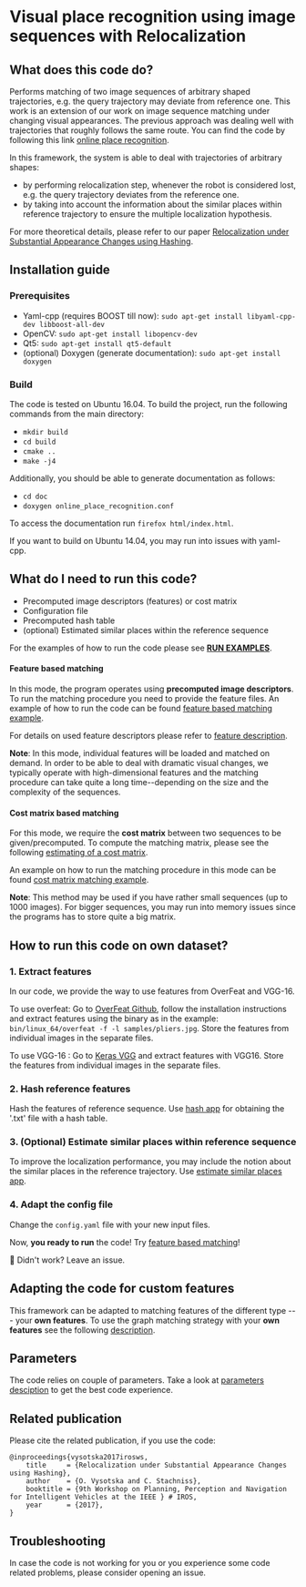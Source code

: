 # Visual place recognition using image sequences with Relocalization

## What does this code do?
Performs matching of two image sequences of arbitrary shaped trajectories, e.g. the query trajectory may deviate from reference one. This work is an extension of our work on image sequence matching under changing visual appearances. The previous approach was dealing well with trajectories that roughly follows the same route. You can find the code by following this link [online place recognition](https://github.com/Photogrammetry-Robotics-Bonn/online_place_recognition).

In this framework, the system is able to deal with trajectories of arbitrary shapes:

* by performing relocalization step, whenever the robot is considered lost, e.g. the query trajectory deviates from the reference one.
* by taking into account the information about the similar places within reference trajectory to ensure the multiple localization hypothesis.


For more theoretical details, please refer to our paper [Relocalization under Substantial Appearance Changes using Hashing](http://www.ipb.uni-bonn.de/wp-content/papercite-data/pdf/vysotska2017irosws.pdf).


## Installation guide

### Prerequisites

* Yaml-cpp (requires BOOST till now): `sudo apt-get install libyaml-cpp-dev libboost-all-dev`
* OpenCV: `sudo apt-get install libopencv-dev`
* Qt5: `sudo apt-get install qt5-default`
* (optional) Doxygen (generate documentation): `sudo apt-get install doxygen`


### Build
The code is tested on Ubuntu 16.04.
To build the project, run the following commands from the main directory:

* `mkdir build`
* `cd build`
* `cmake ..`
* `make -j4`


Additionally, you should be able to generate documentation as follows:

* `cd doc`
* `doxygen online_place_recognition.conf`

To access the documentation run `firefox html/index.html`.

If you want to build on Ubuntu 14.04, you may run into issues with yaml-cpp.


## What do I need to run this code?

* Precomputed image descriptors (features) or cost matrix
* Configuration file
* Precomputed hash table
* (optional) Estimated similar places within the reference sequence

For the examples of how to run the code please see [**RUN EXAMPLES**](examples/readme.md).


#### Feature based matching
In this mode, the program operates using **precomputed image descriptors**.
To run the matching procedure you need to provide the feature files. An example of how to run the code can be found [feature based matching example](apps/feature_based_matching). 

For details on used feature descriptors please refer to [feature description](src/features/readme.md).

**Note**: In this mode, individual features will be loaded and matched on demand. In order to be able to deal with dramatic visual changes, we typically operate with high-dimensional features and the matching procedure can take quite a long time--depending on the size and the complexity of the sequences.

#### Cost matrix based matching

For this mode, we require the **cost matrix** between two sequences to be given/precomputed. To compute the matching matrix, please see the following [estimating of a cost matrix](apps/create_cost_matrix/).

An example on how to run the matching procedure in this mode can be found [cost matrix matching example](examples/).

**Note**: This method may be used if you have rather small sequences (up to 1000 images). For bigger sequences, you may run into memory issues since the programs has to store quite a big matrix.


## How to run this code on own dataset?

### 1. Extract features
In our code, we provide  the way to use features from OverFeat and VGG-16.

To use overfeat: Go to [OverFeat Github](https://github.com/sermanet/OverFeat), follow the installation instructions and extract features using the binary as in the example:
`bin/linux_64/overfeat -f -l samples/pliers.jpg`. Store the features from individual images in the separate files.

To use VGG-16 : Go to [Keras VGG](https://keras.io/applications/) and extract features with VGG16. Store the features from individual images in the separate files.

### 2. Hash reference features 
Hash the features of reference sequence. Use [hash app](apps/hash_features) for obtaining the '.txt' file with a hash table.

### 3. (Optional) Estimate similar places within reference sequence
To improve the localization performance, you may include the notion about the similar places in the reference trajectory. Use [estimate similar places app](apps/estimate_similar_places).

### 4. Adapt the config file
Change the `config.yaml` file with your new input files.

Now, **you ready to run** the code!
Try [feature based matching](apps/feature_based_matching)! 

:grimacing: Didn't work? Leave an issue.

## Adapting the code for custom features

This framework can be adapted to matching features of the different type --- your **own features**. To use the graph matching strategy with your **own features** see the following [description](src/features/readme.md).

## Parameters
The code relies on couple of parameters. Take a look at [parameters desciption](src/tools/config_parser/parameters_readme.md) to get the best code experience.

## Related publication

Please cite the related publication, if you use the code:

```
@inproceedings{vysotska2017irosws,
	title     = {Relocalization under Substantial Appearance Changes using Hashing},
	author    = {O. Vysotska and C. Stachniss},
	booktitle = {9th Workshop on Planning, Perception and Navigation for Intelligent Vehicles at the IEEE } # IROS,
	year      = {2017},
}
```

## Troubleshooting

In case the code is not working for you or you experience some code related problems, please consider opening an issue.